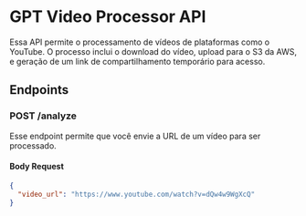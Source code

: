 # GPT Video Processor API

Essa API permite o processamento de vídeos de plataformas como o YouTube. O processo inclui o download do vídeo, upload para o S3 da AWS, e geração de um link de compartilhamento temporário para acesso.

## Endpoints

### POST /analyze
Esse endpoint permite que você envie a URL de um vídeo para ser processado.

#### Body Request
```json
{
  "video_url": "https://www.youtube.com/watch?v=dQw4w9WgXcQ"
}